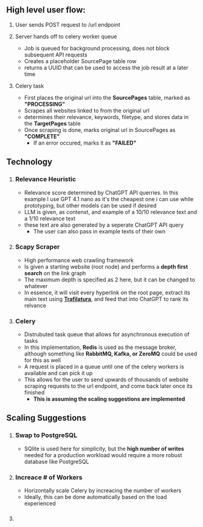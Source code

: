 


## High level user flow: 

1. User sends POST request to /url endpoint 


2. Server hands off to celery worker queue
    - Job is queued for background processing, does not block subsequent API requests
    - Creates a placeholder SourcePage table row
    - returns a UUID that can be used to access the job result at a later time

3.  Celery task 
    - First places the original url into the **SourcePages** table, marked as **"PROCESSING"**
    - Scrapes all websites linked to from the original url
    - determines their relevance, keywords, filetype, and stores data in the **TargetPages** table
    - Once scraping is done, marks original url in SourcePages as **"COMPLETE"**
        - If an error occured, marks it as **"FAILED"**






## Technology

1.  ### Relevance Heuristic
    - Relevance score determined by ChatGPT API querries. In this example I use GPT 4.1 nano as it's the cheapest one i can use while prototyping, but other models can be used if desired
    - LLM is given, as contenxt, and example of a 10/10 relevance text and a 1/10 relevance text
    - these text are also generated by a seperate ChatGPT API query 
        - The user can also pass in example texts of their own 

2.  ### Scapy Scraper
    - High performance web crawling framework 
    - Is given a starting website (root node) and performs a **depth first search** on the link graph
    - The maximum depth is specified as 2 here, but it can be changed to whatever
    - In essence, it will visit every hyperlink on the root page, extract its main text using **[Trafilatura](https://trafilatura.readthedocs.io/en/latest/index.html)**, and feed that into ChatGPT to rank its relvance 
    
        

3. ### **Celery**
    - Distrubuted task queue that allows for asynchronous execution of tasks
    - In this implementation, **Redis** is used as the message broker, although something like **RabbitMQ, Kafka, or ZeroMQ** could be used for this as well
    - A request is placed in a queue until one of the celery workers is available and can pick it up 
    - This allows for the user to send upwards of thousands of website scraping requests to the url endpoint, and come back later once its finished
        - **This is assuming the scaling suggestions are implemented**



## Scaling Suggestions
1. ### Swap to PostgreSQL
    - SQlite is used here for simplicity, but the **high number of writes** needed for a production workload would require a more robust database like PostgreSQL
2. ### Increace # of Workers
    - Horizontally scale Celery by increacing the number of workers
    - Ideally, this can be done automatically based on the load experienced
3. ### 